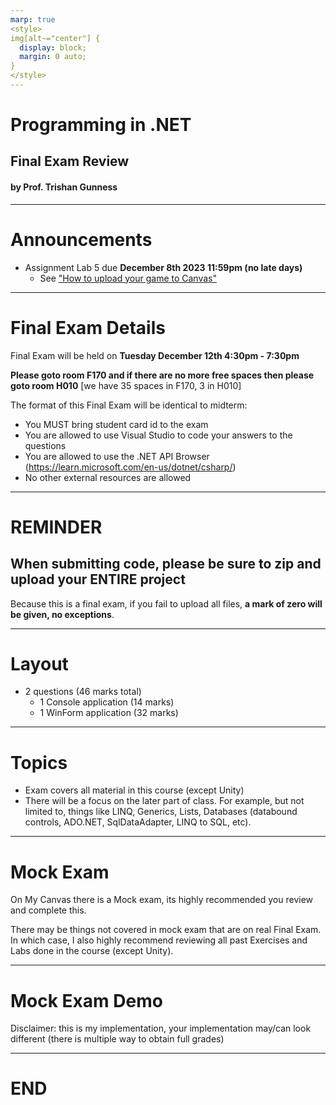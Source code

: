 ```yaml
---
marp: true
<style>
img[alt~="center"] {
  display: block;
  margin: 0 auto;
}
</style>
---
```

# Programming in .NET
## Final Exam Review
#### by Prof. Trishan Gunness 
---
# Announcements  

- Assignment Lab 5 due **December 8th 2023 11:59pm (no late days)**
  - See ["How to upload your game to Canvas"](https://www.youtube.com/watch?v=PNpVoE8w2r8)
---

# Final Exam Details

Final Exam will be held on **Tuesday December 12th 4:30pm - 7:30pm**

**Please goto room F170 and if there are no more free spaces then please goto room H010** [we have 35 spaces in F170, 3 in H010]

The format of this Final Exam will be identical to midterm:
- You MUST bring student card id to the exam
- You are allowed to use Visual Studio to code your answers to the questions
- You are allowed to use the .NET API Browser (https://learn.microsoft.com/en-us/dotnet/csharp/)
- No other external resources are allowed

---
# REMINDER

## When submitting code, please be sure to zip and upload your ENTIRE project 

Because this is a final exam, if you fail to upload all files, **a mark of zero will be given, no exceptions**.

---

# Layout

- 2 questions (46 marks total)
  - 1 Console application (14 marks)
  - 1 WinForm application (32 marks)

---

# Topics

- Exam covers all material in this course (except Unity)
- There will be a focus on the later part of class. For example, but not limited to, things like LINQ, Generics, Lists, Databases (databound controls, ADO.NET, SqlDataAdapter, LINQ to SQL,  etc).

---

# Mock Exam

On My Canvas there is a Mock exam, its highly recommended you review and complete this.

There may be things not covered in mock exam that are on real Final Exam. In which case, I also highly recommend reviewing all past Exercises and Labs done in the course (except Unity).

---

# Mock Exam Demo

Disclaimer: this is my implementation, your implementation may/can look different (there is multiple way to obtain full grades) 

---

# END